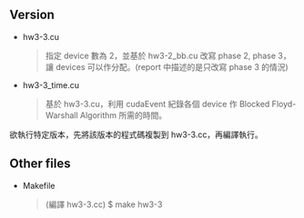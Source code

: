 ## Version
- hw3-3.cu
    > 指定 device 數為 2，並基於 hw3-2_bb.cu 改寫 phase 2, phase 3，讓 devices 可以作分配。(report 中描述的是只改寫 phase 3 的情況)
- hw3-3_time.cu
    > 基於 hw3-3.cu，利用 cudaEvent 紀錄各個 device 作 Blocked Floyd-Warshall Algorithm 所需的時間。

欲執行特定版本，先將該版本的程式碼複製到 hw3-3.cc，再編譯執行。
## Other files
- Makefile
    > (編譯 hw3-3.cc) $ make hw3-3